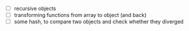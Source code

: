 * [ ] recursive objects
* [ ] transforming functions from array to object (and back)
* [ ] some hash, to compare two objects and check whether they diverged
